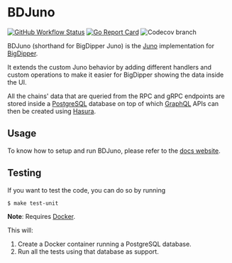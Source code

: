 # BDJuno
[![GitHub Workflow Status](https://img.shields.io/github/workflow/status/forbole/bdjuno/Tests)](https://github.com/forbole/bdjuno/actions?query=workflow%3ATests)
[![Go Report Card](https://goreportcard.com/badge/github.com/forbole/bdjuno)](https://goreportcard.com/report/github.com/forbole/bdjuno)
![Codecov branch](https://img.shields.io/codecov/c/github/forbole/bdjuno/cosmos/v0.40.x)

BDJuno (shorthand for BigDipper Juno) is the [Juno](https://github.com/forbole/juno) implementation
for [BigDipper](https://github.com/forbole/big-dipper).

It extends the custom Juno behavior by adding different handlers and custom operations to make it easier for BigDipper
showing the data inside the UI.

All the chains' data that are queried from the RPC and gRPC endpoints are stored inside
a [PostgreSQL](https://www.postgresql.org/) database on top of which [GraphQL](https://graphql.org/) APIs can then be
created using [Hasura](https://hasura.io/).

## Usage
To know how to setup and run BDJuno, please refer to
the [docs website](https://docs.bigdipper.live/cosmos-based/parser/overview/).

## Testing
If you want to test the code, you can do so by running

```shell
$ make test-unit
```

**Note**: Requires [Docker](https://docker.com).

This will:
1. Create a Docker container running a PostgreSQL database.
2. Run all the tests using that database as support.


